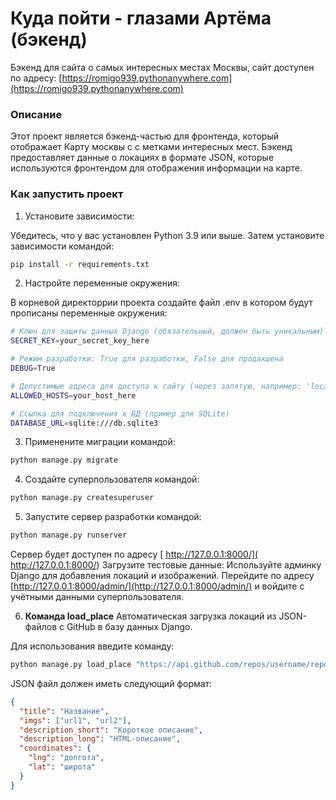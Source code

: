 # Куда пойти - глазами Артёма (бэкенд)

Бэкенд для сайта о самых интересных местах Москвы, сайт доступен по адресу: [https://romigo939.pythonanywhere.com](https://romigo939.pythonanywhere.com)

### Описание 
Этот проект является бэкенд-частью для фронтенда, который отображает Карту москвы с с метками интересных мест. Бэкенд предоставляет данные о локациях в формате JSON, которые используются фронтендом для отображения информации на карте.

### Как запустить проект
1. Установите зависимости:

Убедитесь, что у вас установлен Python 3.9 или выше. Затем установите зависимости командой:
```bash
pip install -r requirements.txt
```

2. Настройте переменные окружения:

В корневой директоррии проекта создайте файл .env в котором будут прописаны переменные окружения:
```bash
# Ключ для защиты данных Django (обязательный, должен быть уникальным)
SECRET_KEY=your_secret_key_here

# Режим разработки: True для разработки, False для продакшена
DEBUG=True

# Допустимые адреса для доступа к сайту (через запятую, например: 'localhost,127.0.0.1')  
ALLOWED_HOSTS=your_host_here  

# Ссылка для подключения к БД (пример для SQLite)  
DATABASE_URL=sqlite:///db.sqlite3
```

3. Применените миграции командой:

```bash
python manage.py migrate
```
4. Создайте суперпользователя командой:
```bash
python manage.py createsuperuser
```
5. Запустите сервер разработки командой:
```bash
python manage.py runserver
```
Сервер будет доступен по адресу [ http://127.0.0.1:8000/]( http://127.0.0.1:8000/)
Загрузите тестовые данные: Используйте админку Django для добавления локаций и изображений. Перейдите по адресу [http://127.0.0.1:8000/admin/](http://127.0.0.1:8000/admin/) и войдите с учётными данными суперпользователя.

6. **Команда load_place**
Автоматическая загрузка локаций из JSON-файлов с GitHub в базу данных Django.

Для использования введите команду:
```bash
python manage.py load_place "https://api.github.com/repos/username/repository_name/contents/places_data"
```

JSON файл должен иметь следующий формат:
```json
{
  "title": "Название",
  "imgs": ["url1", "url2"],
  "description_short": "Короткое описание",
  "description_long": "HTML-описание",
  "coordinates": {
	"lng": "долгота",
	"lat": "широта"
  }
}
```
